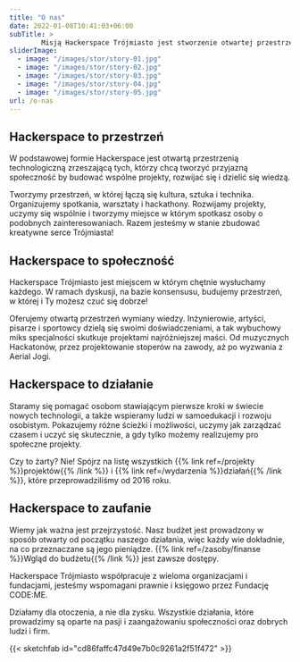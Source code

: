```yaml
---
title: "O nas"
date: 2022-01-08T10:41:03+06:00
subTitle: >
        Misją Hackerspace Trójmiasto jest stworzenie otwartej przestrzeni technologicznej i budowanie społeczności ludzi wspierających się w rozwoju oraz dzielących wiedzą w przyjaznej atmosferze.
sliderImage:
  - image: "/images/stor/story-01.jpg"
  - image: "/images/stor/story-02.jpg"
  - image: "/images/stor/story-03.jpg"
  - image: "/images/stor/story-04.jpg"
  - image: "/images/stor/story-05.jpg"
url: /o-nas
---
```


## Hackerspace to przestrzeń

W podstawowej formie Hackerspace jest otwartą przestrzenią technologiczną zrzeszającą tych, którzy chcą tworzyć przyjazną społeczność by budować wspólne projekty, rozwijać się i dzielić się wiedzą.

Tworzymy przestrzeń, w której łączą się kultura, sztuka i technika. Organizujemy spotkania, warsztaty i hackathony. Rozwijamy projekty, uczymy się wspólnie i tworzymy miejsce w którym spotkasz osoby o podobnych zainteresowaniach. Razem jesteśmy w stanie zbudować kreatywne serce Trójmiasta!

## Hackerspace to społeczność

Hackerspace Trójmiasto jest miejscem w którym chętnie wysłuchamy każdego. W ramach dyskusji, na bazie konsensusu, budujemy przestrzeń, w której i Ty możesz czuć się dobrze!

Oferujemy otwartą przestrzeń wymiany wiedzy. Inżynierowie, artyści, pisarze i sportowcy dzielą się swoimi doświadczeniami, a tak wybuchowy miks specjalności skutkuje projektami najróżniejszej maści. Od muzycznych Hackatonów, przez projektowanie stoperów na zawody, aż po wyzwania z Aerial Jogi.

## Hackerspace to działanie

Staramy się pomagać osobom stawiającym pierwsze kroki w świecie nowych technologii, a także wspieramy ludzi w samoedukacji i rozwoju osobistym. Pokazujemy różne ścieżki i możliwości, uczymy jak zarządzać czasem i uczyć się skutecznie, a gdy tylko możemy realizujemy pro społeczne projekty.

Czy to żarty? Nie! Spójrz na listę wszystkich {{% link ref=/projekty %}}projektów{{% /link %}} i {{% link ref=/wydarzenia %}}działań{{% /link %}}, które przeprowadziliśmy od 2016 roku.

## Hackerspace to zaufanie

Wiemy jak ważna jest przejrzystość. Nasz budżet jest prowadzony w sposób otwarty od początku naszego działania, więc każdy wie dokładnie, na co przeznaczane są jego pieniądze. {{% link ref=/zasoby/finanse %}}Wgląd do budżetu{{% /link %}} jest zawsze dostępy.

Hackerspace Trójmiasto współpracuje z wieloma organizacjami i fundacjami, jesteśmy wspomagani prawnie i księgowo przez Fundację CODE:ME.

Działamy dla otoczenia, a nie dla zysku. Wszystkie działania, które prowadzimy są oparte na pasji i zaangażowaniu społeczności oraz dobrych ludzi i firm.

{{< sketchfab id="cd86faffc47d49e7b0c9261a2f51f472" >}}
